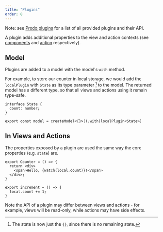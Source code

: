 ```yaml
---
title: "Plugins"
order: 8
---
```


Note: see [Prodo plugins](./prodo-plugins) for a list of all provided plugins
and their API.

A plugin adds additional properties to the view and action contexts (see
[components](./components) and [action](./actions) respectively).

## Model

Plugins are added to a model with the model's `with` method.

For example, to store our counter in local storage, we would add the
`localPlugin` with `State` as its type parameter [^1] to the model. The returned
model has a different type, so that all views and actions using it remain
type-safe.

```tsx
interface State {
  count: number;
}

export const model = createModel<{}>().with(localPlugin<State>)
```

[^1]: The state is now just the `{}`, since there is no remaining state.

## In Views and Actions

The properties exposed by a plugin are used the same way the core properties
(e.g. `state`) are.

```tsx
export Counter = () => {
  return <div>
    <span>Hello, {watch(local.count)}!</span>
  </div>;
}

export increment = () => {
  local.count += 1;
}
```

Note the API of a plugin may differ between views and actions - for example,
views will be read-only, while actions may have side effects.

